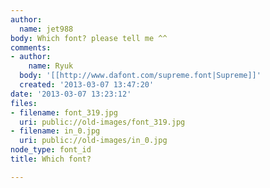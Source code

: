 ```yaml
---
author:
  name: jet988
body: Which font? please tell me ^^
comments:
- author:
    name: Ryuk
  body: '[[http://www.dafont.com/supreme.font|Supreme]]'
  created: '2013-03-07 13:47:20'
date: '2013-03-07 13:23:12'
files:
- filename: font_319.jpg
  uri: public://old-images/font_319.jpg
- filename: in_0.jpg
  uri: public://old-images/in_0.jpg
node_type: font_id
title: Which font?

---
```

